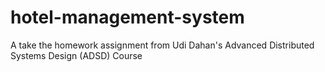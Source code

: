 # hotel-management-system
A take the homework assignment from Udi Dahan's Advanced Distributed Systems Design (ADSD) Course
